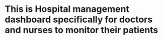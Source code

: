 # This is Hospital management dashboard specifically for doctors and nurses to monitor their patients 
